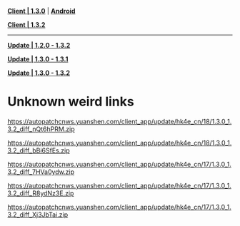 **[Client | 1.3.0](https://autopatchcnws.yuanshen.com/client_app/pc_mihoyo/20210203_e24bc564fc91a013/YuanShen_1.3.0.zip)** | **[Android](https://autopatchcnws.yuanshen.com/client_app/Android/20210203_e45f41e272abcec8/yuanshen_1.3.0_mihoyo.apk)**

**[Client | 1.3.2](https://autopatchcnws.yuanshen.com/client_app/pc_mihoyo/20210210_78f8a53c55c370fc/YuanShen_1.3.2.zip)**

---

**[Update | 1.2.0 - 1.3.2](https://autopatchcnws.yuanshen.com/client_app/update/hk4e_cn/18/1.2.0_1.3.2_diff_3uF60RK2.zip)**

**[Update | 1.3.0 - 1.3.1](https://autopatchcnws.yuanshen.com/client_app/update/hk4e_cn/7/1.3.0_1.3.1_diff_m5l2Ftpg.zip)**

**[Update | 1.3.0 - 1.3.2](https://autopatchcnws.yuanshen.com/client_app/update/hk4e_cn/18/1.3.0_1.3.2_diff_bBi6SfEs.zip)**

# Unknown weird links

https://autopatchcnws.yuanshen.com/client_app/update/hk4e_cn/18/1.3.0_1.3.2_diff_nQt6hPRM.zip

https://autopatchcnws.yuanshen.com/client_app/update/hk4e_cn/18/1.3.0_1.3.2_diff_bBi6SfEs.zip

https://autopatchcnws.yuanshen.com/client_app/update/hk4e_cn/17/1.3.0_1.3.2_diff_7HVa0ydw.zip

https://autopatchcnws.yuanshen.com/client_app/update/hk4e_cn/17/1.3.0_1.3.2_diff_R8ydNz3E.zip

https://autopatchcnws.yuanshen.com/client_app/update/hk4e_cn/17/1.3.0_1.3.2_diff_Xj3JbTai.zip
